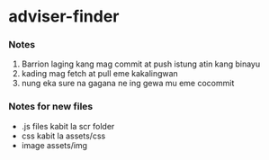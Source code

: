 # adviser-finder

### Notes

1. Barrion laging kang mag commit at push istung atin kang binayu
2. kading mag fetch at pull eme kakalingwan
3. nung eka sure na gagana ne ing gewa mu eme cocommit

### Notes for new files

- .js files kabit la scr folder
- css kabit la assets/css
- image assets/img
